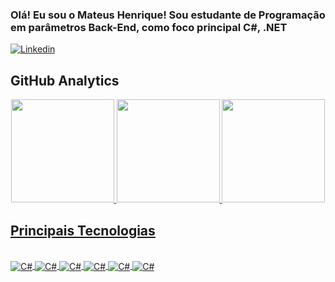 ### Olá! Eu sou o Mateus Henrique! Sou estudante de Programação em parâmetros Back-End, como foco principal C#, .NET


[![Linkedin](https://img.shields.io/badge/LinkedIn-0077B5?style=for-the-badge&logo=linkedin&logoColor=white)](https://www.linkedin.com/in/mateus-henrique-0b9911242/)

## GitHub Analytics

<div align="center">
  <a href="https://github.com/Code00MH">
    <img height="165px" src="https://github-readme-stats.vercel.app/api?username=Code00MH&count_private=true&include_all_commits=true&rank_icon=github&include_all_commits=true&show_icons=true&theme=tokyonight&hide_border=false&show_owner=true"/>
    <img height="165px" src="https://github-readme-stats.vercel.app/api/top-langs/?username=Code00MH&theme=tokyonight&layout=compact"/>
    <img height="165px" src="https://github-readme-stats.vercel.app/api/wakatime?username=Code00MH"
  </a>
</div>

## Principais Tecnologias

<div style="center: inline_block"><br/>
    <img align="center" alt="C#" src="https://img.shields.io/badge/C%23-239120?style=for-the-badge&logo=c-sharp&logoColor=white" />
    <img align="center" alt="C#" src="https://img.shields.io/badge/.NET-5C2D91?style=for-the-badge&logo=.net&logoColor=white" />
    <img align="center" alt="C#" src="https://img.shields.io/badge/docker-257bd6?style=for-the-badge&logo=docker&logoColor=white" />
    <img align="center" alt="C#" src="https://img.shields.io/badge/-SQL-000?&logo=MySQL&logoColor=4479A1" />
    <img align="center" alt="C#" src="https://img.shields.io/badge/HTML5-E34F26?style=for-the-badge&logo=html5&logoColor=white" />
    <img align="center" alt="C#" src="https://img.shields.io/badge/CSS3-1572B6?style=for-the-badge&logo=css3&logoColor=white" />

  
</div><br/>
<div align="center">
  <a href="https://github.com/Code00MH">
      <br/>
  </a>

</div>



